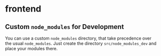 # frontend



## Custom `node_modules` for Development

You can use a custom `node_modules` directory, that take precedence over the usual `node_modules`.
Just create the directory `src/node_modules_dev` and place your modules there.
